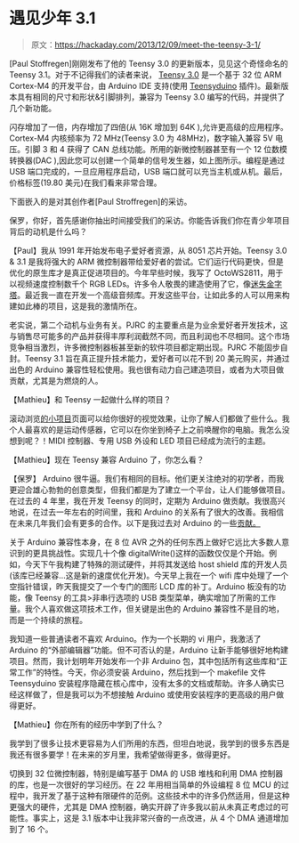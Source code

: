 # 遇见少年 3.1

> 原文：<https://hackaday.com/2013/12/09/meet-the-teensy-3-1/>

[Paul Stoffregen]刚刚发布了他的 Teensy 3.0 的更新版本，见见这个奇怪命名的 Teensy 3.1。对于不记得我们的读者来说， [Teensy 3.0](http://hackaday.com/2012/09/05/meet-the-teensy-3-0) 是一个基于 32 位 ARM Cortex-M4 的开发平台，由 Arduino IDE 支持(使用 [Teensyduino](http://www.pjrc.com/teensy/teensyduino.html) 插件)。最新版本具有相同的尺寸和形状&引脚排列，兼容为 Teensy 3.0 编写的代码，并提供了几个新功能。

闪存增加了一倍，内存增加了四倍(从 16K 增加到 64K ),允许更高级的应用程序。Cortex-M4 内核频率为 72 MHz(Teensy 3.0 为 48MHz)，数字输入兼容 5V 电压。引脚 3 和 4 获得了 CAN 总线功能。所用的新微控制器甚至有一个 12 位数模转换器(DAC ),因此您可以创建一个简单的信号发生器，如上图所示。编程是通过 USB 端口完成的，一旦应用程序启动，USB 端口就可以充当主机或从机。最后，价格标签(19.80 美元)在我们看来非常合理。

下面嵌入的是对其创作者[Paul Stroffregen]的采访。

保罗，你好，首先感谢你抽出时间接受我们的采访。你能告诉我们你在青少年项目背后的动机是什么吗？

【Paul】我从 1991 年开始发布电子爱好者资源，从 8051 芯片开始。Teensy 3.0 & 3.1 是我将强大的 ARM 微控制器带给爱好者的尝试。它们运行代码更快，但是优化的原生库才是真正促进项目的。今年早些时候，我写了 OctoWS2811，用于以视频速度控制数千个 RGB LEDs。许多令人敬畏的建造使用了它，像[迷失金字塔](http://hackaday.com/2013/09/13/a-23-feet-tall-pyramid-with-0-31-mile-of-led-strips/)。最近我一直在开发一个高级音频库。开发这些平台，让如此多的人可以用来构建如此棒的项目，这是我的激情所在。

老实说，第二个动机与业务有关。PJRC 的主要重点是为业余爱好者开发技术，这与销售尽可能多的产品并获得丰厚利润截然不同，而且利润也不尽相同。这个市场竞争相当激烈，许多微控制器板甚至新的软件项目都定期出现。PJRC 不能固步自封。Teensy 3.1 旨在真正提升技术能力，爱好者可以花不到 20 美元购买，并通过出色的 Arduino 兼容性轻松使用。我也很有动力自己建造项目，或者为大项目做贡献，尤其是为燃烧的人。

【Mathieu】和 Teensy 一起做什么样的项目？

滚动浏览[的小项目](http://www.pjrc.com/teensy/projects.html)页面可以给你很好的视觉效果，让你了解人们都做了些什么。我个人最喜欢的是运动传感器，它可以在你坐到椅子上之前唤醒你的电脑。我怎么没想到呢？！MIDI 控制器、专用 USB 外设和 LED 项目已经成为流行的主题。

【Mathieu】现在 Teensy 兼容 Arduino 了，你怎么看？

【保罗】 Arduino 很牛逼。我们有相同的目标。他们更关注绝对的初学者，而我更迎合雄心勃勃的创意类型，但我们都是为了建立一个平台，让人们能够做项目。在过去的 4 年里，我在开发 Teensy 的同时，定期为 Arduino 做贡献。我很高兴地说，在过去一年左右的时间里，我和 Arduino 的关系有了很大的改善。我相信在未来几年我们会有更多的合作。以下是我过去对 Arduino 的一些[贡献。](http://www.pjrc.com/teensy/arduino_contrib.html)

关于 Arduino 兼容性本身，在 8 位 AVR 之外的任何东西上做好它远比大多数人意识到的更具挑战性。实现几十个像 digitalWrite()这样的函数仅仅是个开始。例如，今天下午我构建了特殊的测试硬件，并将其发送给 host shield 库的开发人员(该库已经兼容…这是新的速度优化开发)。今天早上我在一个 wifi 库中处理了一个空指针错误，昨天我提交了一个专门的图形 LCD 库的补丁。Arduino 板没有的功能，像 Teensy 的工具>非串行选项的 USB 类型菜单，确实增加了所需的工作量。我个人喜欢做这项技术工作，但关键是出色的 Arduino 兼容性不是目的地，而是一个持续的旅程。

我知道一些普通读者不喜欢 Arduino。作为一个长期的 vi 用户，我激活了 Arduino 的“外部编辑器”功能。但不可否认的是，Arduino 让新手能够很好地构建项目。然而，我计划明年开始发布一个非 Arduino 包，其中包括所有这些库和“正常工作”的特性。今天，你必须安装 Arduino，然后找到一个 makefile 文件 Teensyduino 安装程序隐藏在核心库中，没有太多的文档或帮助。许多人确实已经这样做了，但是我可以为不想接触 Arduino 或使用安装程序的更高级的用户做得更好。

【Mathieu】你在所有的经历中学到了什么？

我学到了很多让技术更容易为人们所用的东西，但坦白地说，我学到的很多东西是我还有很多要学！在未来的岁月里，我希望做得更多，做得更好。

切换到 32 位微控制器，特别是编写基于 DMA 的 USB 堆栈和利用 DMA 控制器的库，也是一次很好的学习经历。在 22 年用相当简单的外设编程 8 位 MCU 的过程中，我开发了基于这种有限硬件的范例。这些技术中的许多仍然适用，但是这种更强大的硬件，尤其是 DMA 控制器，确实开辟了许多我以前从未真正考虑过的可能性。事实上，这是 3.1 版本中让我非常兴奋的一点改进，从 4 个 DMA 通道增加到了 16 个。